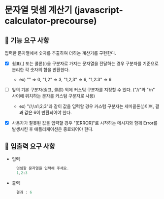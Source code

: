 # 문자열 덧셈 계산기 (javascript-calculator-precourse)

## 🍥 기능 요구 사항
입력한 문자열에서 숫자를 추출하여 더하는 계산기를 구현한다.

- [x] 쉼표(,) 또는 콜론(:)을 구분자로 가지는 문자열을 전달하는 경우 구분자를 기준으로 분리한 각 숫자의 합을 반환한다.
  - ex) "" => 0, "1,2" => 3, "1,2,3" => 6, "1,2:3" => 6

- [ ] 앞의 기본 구분자(쉼표, 콜론) 외에 커스텀 구분자를 지정할 수 있다. ("//"와 "\n" 사이에 위치하는 문자를 커스텀 구분자로 사용)
  - ex) "//;\n1;2;3"과 같이 값을 입력할 경우 커스텀 구분자는 세미콜론(;)이며, 결과 값은 6이 반환되어야 한다.

- [x] 사용자가 잘못된 값을 입력할 경우 "[ERROR]"로 시작하는 메시지와 함께 Error를 발생시킨 후 애플리케이션은 종료되어야 한다.

## 🍥 입출력 요구 사항
- 입력
  ```jsx
    덧셈할 문자열을 입력해 주세요.
    1,2:3
    ```
- 출력
  ```jsx
    결과 : 6
    ```
